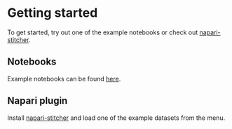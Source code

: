 # Getting started

To get started, try out one of the example notebooks or check out [napari-stitcher](https://github.com/m-albert/napari-sticher).

## Notebooks

Example notebooks can be found [here](https://github.com/m-albert/multiview-sticher/notebooks).

## Napari plugin

Install [napari-stitcher](https://github.com/m-albert/napari-sticher) and load one of the example datasets from the menu.
